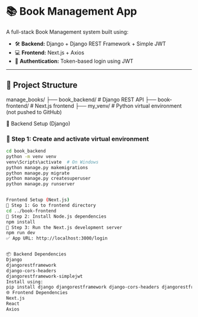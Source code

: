 # 📚 Book Management App

A full-stack Book Management system built using:

- 🛠 **Backend:** Django + Django REST Framework + Simple JWT
- 💻 **Frontend:** Next.js + Axios
- 🔐 **Authentication:** Token-based login using JWT

---

## 📂 Project Structure
manage_books/
├── book_backend/ # Django REST API
├── book-frontend/ # Next.js frontend
├── my_venv/ # Python virtual environment (not pushed to GitHub)

🔧 Backend Setup (Django)

### 📌 Step 1: Create and activate virtual environment

```bash
cd book_backend
python -m venv venv
venv\Scripts\activate  # On Windows
python manage.py makemigrations
python manage.py migrate
python manage.py createsuperuser
python manage.py runserver


Frontend Setup (Next.js)
📌 Step 1: Go to frontend directory
cd ../book-frontend
📌 Step 2: Install Node.js dependencies
npm install
📌 Step 3: Run the Next.js development server
npm run dev
✅ App URL: http://localhost:3000/login


📦 Backend Dependencies
Django
djangorestframework
django-cors-headers
djangorestframework-simplejwt
Install using:
pip install django djangorestframework django-cors-headers djangorestframework-simplejwt
🌐 Frontend Dependencies
Next.js
React
Axios
